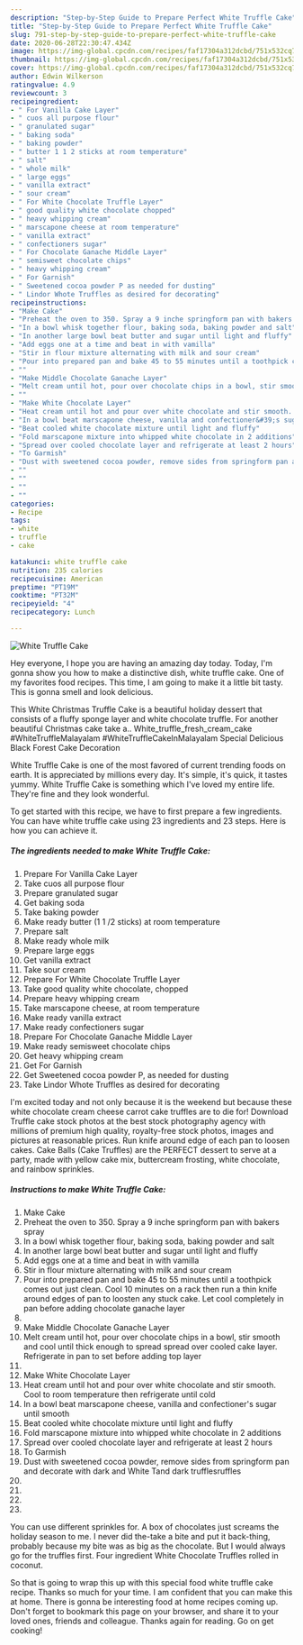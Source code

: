 ```yaml
---
description: "Step-by-Step Guide to Prepare Perfect White Truffle Cake"
title: "Step-by-Step Guide to Prepare Perfect White Truffle Cake"
slug: 791-step-by-step-guide-to-prepare-perfect-white-truffle-cake
date: 2020-06-28T22:30:47.434Z
image: https://img-global.cpcdn.com/recipes/faf17304a312dcbd/751x532cq70/white-truffle-cake-recipe-main-photo.jpg
thumbnail: https://img-global.cpcdn.com/recipes/faf17304a312dcbd/751x532cq70/white-truffle-cake-recipe-main-photo.jpg
cover: https://img-global.cpcdn.com/recipes/faf17304a312dcbd/751x532cq70/white-truffle-cake-recipe-main-photo.jpg
author: Edwin Wilkerson
ratingvalue: 4.9
reviewcount: 3
recipeingredient:
- " For Vanilla Cake Layer"
- " cuos all purpose flour"
- " granulated sugar"
- " baking soda"
- " baking powder"
- " butter 1 1 2 sticks at room temperature"
- " salt"
- " whole milk"
- " large eggs"
- " vanilla extract"
- " sour cream"
- " For White Chocolate Truffle Layer"
- " good quality white chocolate chopped"
- " heavy whipping cream"
- " marscapone cheese at room temperature"
- " vanilla extract"
- " confectioners sugar"
- " For Chocolate Ganache Middle Layer"
- " semisweet chocolate chips"
- " heavy whipping cream"
- " For Garnish"
- " Sweetened cocoa powder P as needed for dusting"
- " Lindor Whote Truffles as desired for decorating"
recipeinstructions:
- "Make Cake"
- "Preheat the oven to 350. Spray a 9 inche springform pan with bakers spray"
- "In a bowl whisk together flour, baking soda, baking powder and salt"
- "In another large bowl beat butter and sugar until light and fluffy"
- "Add eggs one at a time and beat in with vamilla"
- "Stir in flour mixture alternating with milk and sour cream"
- "Pour into prepared pan and bake 45 to 55 minutes until a toothpick comes out just clean. Cool 10 minutes on a rack then run a thin knife around edges of pan to loosten any stuck cake. Let cool completely in pan before adding chocolate ganache layer"
- ""
- "Make Middle Chocolate Ganache Layer"
- "Melt cream until hot, pour over chocolate chips in a bowl, stir smooth and cool until thick enough to spread spread over cooled cake layer. Refrigerate in pan to set before adding top layer"
- ""
- "Make White Chocolate Layer"
- "Heat cream until hot and pour over white chocolate and stir smooth. Cool to room temperature then refrigerate until cold"
- "In a bowl beat marscapone cheese, vanilla and confectioner&#39;s sugar until smooth"
- "Beat cooled white chocolate mixture until light and fluffy"
- "Fold marscapone mixture into whipped white chocolate in 2 additions"
- "Spread over cooled chocolate layer and refrigerate at least 2 hours"
- "To Garmish"
- "Dust with sweetened cocoa powder, remove sides from springform pan and decorate with dark and White Tand dark trufflesruffles"
- ""
- ""
- ""
- ""
categories:
- Recipe
tags:
- white
- truffle
- cake

katakunci: white truffle cake 
nutrition: 235 calories
recipecuisine: American
preptime: "PT19M"
cooktime: "PT32M"
recipeyield: "4"
recipecategory: Lunch

---
```



![White Truffle Cake](https://img-global.cpcdn.com/recipes/faf17304a312dcbd/751x532cq70/white-truffle-cake-recipe-main-photo.jpg)

Hey everyone, I hope you are having an amazing day today. Today, I'm gonna show you how to make a distinctive dish, white truffle cake. One of my favorites food recipes. This time, I am going to make it a little bit tasty. This is gonna smell and look delicious.

This White Christmas Truffle Cake is a beautiful holiday dessert that consists of a fluffy sponge layer and white chocolate truffle. For another beautiful Christmas cake take a.. White_truffle_fresh_cream_cake #WhiteTruffleMalayalam #WhiteTruffleCakeInMalayalam Special Delicious Black Forest Cake Decoration

White Truffle Cake is one of the most favored of current trending foods on earth. It is appreciated by millions every day. It's simple, it's quick, it tastes yummy. White Truffle Cake is something which I've loved my entire life. They're fine and they look wonderful.


To get started with this recipe, we have to first prepare a few ingredients. You can have white truffle cake using 23 ingredients and 23 steps. Here is how you can achieve it.

<!--inarticleads1-->

##### The ingredients needed to make White Truffle Cake:

1. Prepare  For Vanilla Cake Layer
1. Take  cuos all purpose flour
1. Prepare  granulated sugar
1. Get  baking soda
1. Take  baking powder
1. Make ready  butter (1 1 /2 sticks) at room temperature
1. Prepare  salt
1. Make ready  whole milk
1. Prepare  large eggs
1. Get  vanilla extract
1. Take  sour cream
1. Prepare  For White Chocolate Truffle Layer
1. Take  good quality white chocolate, chopped
1. Prepare  heavy whipping cream
1. Take  marscapone cheese, at room temperature
1. Make ready  vanilla extract
1. Make ready  confectioners sugar
1. Prepare  For Chocolate Ganache Middle Layer
1. Make ready  semisweet chocolate chips
1. Get  heavy whipping cream
1. Get  For Garnish
1. Get  Sweetened cocoa powder P, as needed for dusting
1. Take  Lindor Whote Truffles as desired for decorating


I&#39;m excited today and not only because it is the weekend but because these white chocolate cream cheese carrot cake truffles are to die for! Download Truffle cake stock photos at the best stock photography agency with millions of premium high quality, royalty-free stock photos, images and pictures at reasonable prices. Run knife around edge of each pan to loosen cakes. Cake Balls (Cake Truffles) are the PERFECT dessert to serve at a party, made with yellow cake mix, buttercream frosting, white chocolate, and rainbow sprinkles. 

<!--inarticleads2-->

##### Instructions to make White Truffle Cake:

1. Make Cake
1. Preheat the oven to 350. Spray a 9 inche springform pan with bakers spray
1. In a bowl whisk together flour, baking soda, baking powder and salt
1. In another large bowl beat butter and sugar until light and fluffy
1. Add eggs one at a time and beat in with vamilla
1. Stir in flour mixture alternating with milk and sour cream
1. Pour into prepared pan and bake 45 to 55 minutes until a toothpick comes out just clean. Cool 10 minutes on a rack then run a thin knife around edges of pan to loosten any stuck cake. Let cool completely in pan before adding chocolate ganache layer
1. 
1. Make Middle Chocolate Ganache Layer
1. Melt cream until hot, pour over chocolate chips in a bowl, stir smooth and cool until thick enough to spread spread over cooled cake layer. Refrigerate in pan to set before adding top layer
1. 
1. Make White Chocolate Layer
1. Heat cream until hot and pour over white chocolate and stir smooth. Cool to room temperature then refrigerate until cold
1. In a bowl beat marscapone cheese, vanilla and confectioner&#39;s sugar until smooth
1. Beat cooled white chocolate mixture until light and fluffy
1. Fold marscapone mixture into whipped white chocolate in 2 additions
1. Spread over cooled chocolate layer and refrigerate at least 2 hours
1. To Garmish
1. Dust with sweetened cocoa powder, remove sides from springform pan and decorate with dark and White Tand dark trufflesruffles
1. 
1. 
1. 
1. 


You can use different sprinkles for. A box of chocolates just screams the holiday season to me. I never did the-take a bite and put it back-thing, probably because my bite was as big as the chocolate. But I would always go for the truffles first. Four ingredient White Chocolate Truffles rolled in coconut. 

So that is going to wrap this up with this special food white truffle cake recipe. Thanks so much for your time. I am confident that you can make this at home. There is gonna be interesting food at home recipes coming up. Don't forget to bookmark this page on your browser, and share it to your loved ones, friends and colleague. Thanks again for reading. Go on get cooking!
